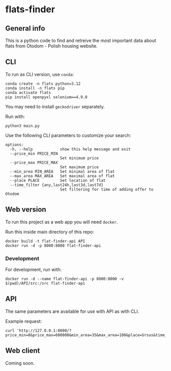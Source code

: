 # flats-finder
## General info
This is a python code to find and retreive the most important data about flats from Otodom - Polish housing website.

## CLI
To run as CLI version, use `conda`:
```
conda create -n flats python=3.12
conda install -n flats pip
conda activate flats
pip install openpyxl selenium==4.9.0
```

You may need to install `geckodriver` separately.

Run with:
```
python3 main.py
```

Use the following CLI parameters to customize your search:
```
options:
  -h, --help            show this help message and exit
  --price_min PRICE_MIN
                        Set minimum price
  --price_max PRICE_MAX
                        Set maximum price
  --min_area MIN_AREA   Set minimal area of flat
  --max_area MAX_AREA   Set maximal area of flat
  --place PLACE         Set location of flat
  --time_filter {any,last24h,last3d,last7d}
                        Set filtering for time of adding offer to Otodom
```

## Web version
To run this project as a web app you will need `docker`.

Run this inside main directory of this repo:
```
docker build -t flat-finder-api API
docker run -d -p 8000:8000 flat-finder-api
```

### Development
For development, run with:
```
docker run -d --name flat-finder-api -p 8000:8000 -v $(pwd)/API/src:/src flat-finder-api
```

## API
The same parameters are available for use with API as with CLI.

Example request:
```
curl 'http://127.0.0.1:8000/?price_min=0&price_max=600000&min_area=35&max_area=100&place=Ursus&time_filter=last3d&market_type=any'
```

## Web client
Coming soon.